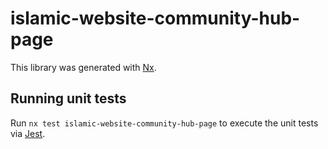 # islamic-website-community-hub-page

This library was generated with [Nx](https://nx.dev).

## Running unit tests

Run `nx test islamic-website-community-hub-page` to execute the unit tests via [Jest](https://jestjs.io).
